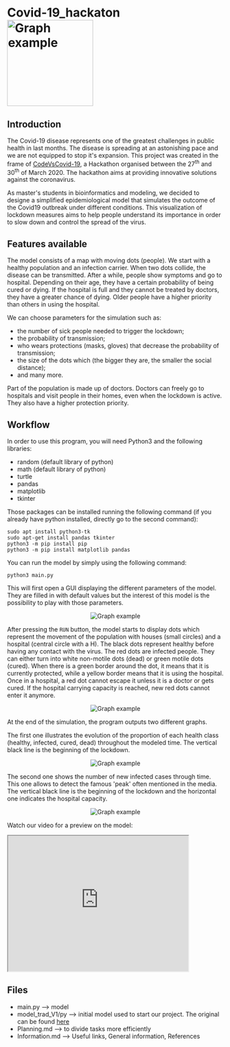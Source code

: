 # Covid-19_hackaton &nbsp;&nbsp;&nbsp;&nbsp;&nbsp;&nbsp;&nbsp;&nbsp;&nbsp;&nbsp;&nbsp;&nbsp;&nbsp;&nbsp;&nbsp; [<img src="Documents/Red_Dots_Chili_Peppers.png" width="200" height="200" alt="Graph example"/>](https://chhendri.github.io/)


## Introduction

The Covid-19 disease represents one of the greatest challenges in public health in last months. The disease is spreading at an astonishing pace and we are not equipped to stop it's expansion.
This project was created in the frame of [CodeVsCovid-19](https://www.codevscovid19.org/), a Hackathon organised between the 27<sup>th</sup> and 30<sup>th</sup> of March 2020. The hackathon aims at providing innovative solutions against the coronavirus.

As master's students in bioinformatics and modeling, we decided to designe a simplified epidemiological model that simulates the outcome of the Covid19 outbreak under different conditions. This visualization of lockdown measures aims to help people understand its importance in order to slow down and control the spread of the virus.

## Features available

The model consists of a map with moving dots (people). We start with a healthy population and an infection carrier. When two dots collide, the disease can be transmitted. After a while, people show symptoms and go to hospital. Depending on their age, they have a certain probability of being cured or dying. If the hospital is full and they cannot be treated by doctors, they have a greater chance of dying. Older people have a higher priority than others in using the hospital.

We can choose parameters for the simulation such as:

* the number of sick people needed to trigger the lockdown;
* the probability of transmission;
* who wears protections (masks, gloves) that decrease the probability of transmission;
* the size of the dots which (the bigger they are, the smaller the social distance);
* and many more.

Part of the population is made up of doctors. Doctors can freely go to hospitals and visit people in their homes, even when the lockdown is active. They also have a higher protection priority.

## Workflow

In order to use this program, you will need Python3 and the following libraries:
* random (default library of python)
* math (default library of python)
* turtle
* pandas
* matplotlib
* tkinter

Those packages can be installed running the following command (if you already have python installed, directly go to the second command):
```
sudo apt install python3-tk
sudo apt-get install pandas tkinter
python3 -m pip install pip
python3 -m pip install matplotlib pandas
```

You can run the model by simply using the following command:
```
python3 main.py
```

This will first open a GUI displaying the different parameters of the model. They are filled in with default values but the interest of this model is the possibility to play with those parameters.

<p align="center">
  <img src="Documents/GUI.png" alt="Graph example"/>
</p>

After pressing the `RUN` button, the model starts to display dots which represent the movement of the population with houses (small circles) and a hospital (central circle with a H). The black dots represent healthy before having any contact with the virus. The red dots are infected people. They can either turn into white non-motile dots (dead) or green motile dots (cured). When there is a green border around the dot, it means that it is currently protected, while a yellow border means that it is using the hospital. Once in a hospital, a red dot cannot escape it unless it is a doctor or gets cured. If the hospital carrying capacity is reached, new red dots cannot enter it anymore.

<p align="center">
  <img src="Documents/model.png" alt="Graph example"/>
</p>

At the end of the simulation, the program outputs two different graphs.

The first one illustrates the evolution of the proportion of each health class (healthy, infected, cured, dead) throughout the modeled time. The vertical black line is the beginning of the lockdown.

<p align="center">
  <img src="Documents/Figure_1.png" alt="Graph example"/>
</p>

The second one shows the number of new infected cases through time. This one allows to detect the famous 'peak' often mentioned in the media. The vertical black line is the beginning of the lockdown and the horizontal one indicates the hospital capacity.

<p align="center">
  <img src="Documents/Figure_2.png" alt="Graph example"/>
</p>

Watch our video for a preview on the model:
<iframe width="420" height="315" src="http://www.youtube.com/watch?v=qzPgnL_uV3I"> </iframe>

## Files

* main.py --> model
* model_trad_V1/py --> initial model used to start our project. The original can be found [here](https://github.com/csamuelsm/covid19-simulations/blob/master/corona.pde)
* Planning.md --> to divide tasks more efficiently
* Information.md --> Useful links, General information, References


